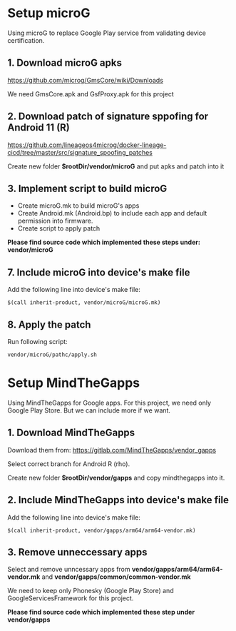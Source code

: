 # Setup microG
Using microG to replace Google Play service from validating device certification.

## 1. Download microG apks

https://github.com/microg/GmsCore/wiki/Downloads

We need GmsCore.apk and GsfProxy.apk for this project
## 2. Download patch of signature sppofing for Android 11 (R)

https://github.com/lineageos4microg/docker-lineage-cicd/tree/master/src/signature_spoofing_patches

Create new folder **$rootDir/vendor/microG** and put apks and patch into it

## 3. Implement script to build microG
- Create microG.mk to build microG's apps
- Create Android.mk (Android.bp) to include each app and default permission into firmware. 
- Create script to apply patch
   

**Please find source code which implemented these steps under: **vendor/microG****

## 7. Include microG into device's make file

Add the following line into device's make file:

````
$(call inherit-product, vendor/microG/microG.mk)
````

## 8. Apply the patch 

Run following script: 

````
vendor/microG/pathc/apply.sh
````

# Setup MindTheGapps
Using MindTheGapps for Google apps. For this project, we need only Google Play Store.
But we can include more if we want.

## 1. Download MindTheGapps

Download them from: https://gitlab.com/MindTheGapps/vendor_gapps

Select correct branch for Android R (rho).

Create new folder **$rootDir/vendor/gapps** and copy mindthegapps into it.

## 2. Include MindTheGapps into device's make file

Add the following line into device's make file:

````
$(call inherit-product, vendor/gapps/arm64/arm64-vendor.mk)
````

## 3. Remove unneccessary apps

Select and remove unncessary apps from **vendor/gapps/arm64/arm64-vendor.mk** and **vendor/gapps/common/common-vendor.mk**

We need to keep only Phonesky (Google Play Store) and GoogleServicesFramework for this project.

**Please find source code which implemented these step under **vendor/gapps****








